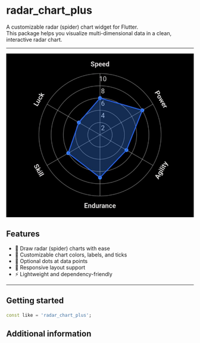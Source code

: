 # radar_chart_plus

A customizable radar (spider) chart widget for Flutter.  
This package helps you visualize multi-dimensional data in a clean, interactive radar chart.

---

![Radar Chart Example](https://github.com/VishnuB01/radar_chart_plus/blob/main/example/lib/assets/chart_image.jpg)

## Features

- 🎯 Draw radar (spider) charts with ease
- 🎨 Customizable chart colors, labels, and ticks
- 🔵 Optional dots at data points
- 📐 Responsive layout support
- ⚡ Lightweight and dependency-friendly

---

## Getting started
```dart
const like = 'radar_chart_plus';
```

## Additional information   
